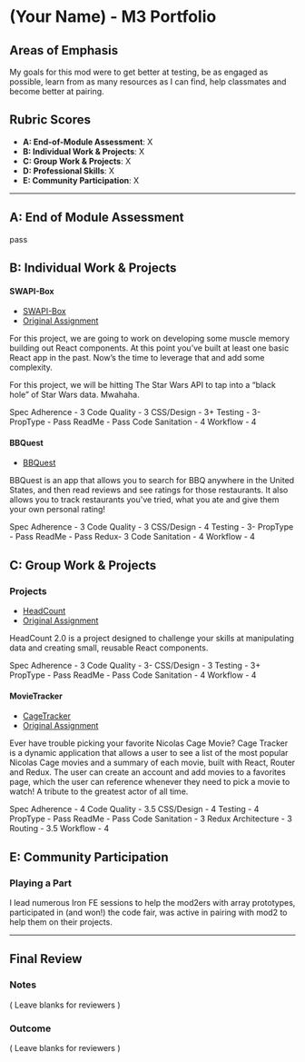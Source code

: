 # (Your Name) - M3 Portfolio

## Areas of Emphasis

My goals for this mod were to get better at testing, be as engaged as possible, learn from as many resources as I can find, help classmates and become better at pairing. 

## Rubric Scores

* **A: End-of-Module Assessment**: X
* **B: Individual Work & Projects**: X
* **C: Group Work & Projects**: X
* **D: Professional Skills**: X
* **E: Community Participation**: X

-----------------------

## A: End of Module Assessment

pass

## B: Individual Work & Projects


#### SWAPI-Box

* [SWAPI-Box](https://github.com/tdberg21/swapibox)
* [Original Assignment](http://frontend.turing.io/projects/swapi-box.html)


For this project, we are going to work on developing some muscle memory building out React components. At this point you’ve built at least one basic React app in the past. Now’s the time to leverage that and add some complexity.

For this project, we will be hitting The Star Wars API to tap into a “black hole” of Star Wars data. Mwahaha.

Spec Adherence - 3
Code Quality - 3
CSS/Design - 3+
Testing - 3-
PropType - Pass
ReadMe - Pass
Code Sanitation - 4
Workflow - 4


#### BBQuest

* [BBQuest](https://github.com/tdberg21/bbquest)

BBQuest is an app that allows you to search for BBQ anywhere in the United States, and then read reviews and see ratings for those restaurants. It also allows you to track restaurants you've tried, what you ate and give them your own personal rating!

Spec Adherence - 3
Code Quality - 3
CSS/Design - 4
Testing - 3-
PropType - Pass
ReadMe - Pass
Redux- 3
Code Sanitation - 4
Workflow - 4

## C: Group Work & Projects

### Projects

* [HeadCount](https://github.com/tdberg21/headcount2.0)
* [Original Assignment](https://github.com/turingschool-examples/headcount2.0)


HeadCount 2.0 is a project designed to challenge your skills at manipulating data and creating small, reusable React components.

Spec Adherence - 3
Code Quality - 3-
CSS/Design - 3
Testing - 3+
PropType - Pass
ReadMe - Pass
Code Sanitation - 4
Workflow - 4

#### MovieTracker

* [CageTracker](https://github.com/tdberg21/movie-tracker)
* [Original Assignment](https://github.com/turingschool-examples/movie-tracker)


Ever have trouble picking your favorite Nicolas Cage Movie? Cage Tracker is a dynamic application that allows a user to see a list of the most popular Nicolas Cage movies and a summary of each movie, built with React, Router and Redux. The user can create an account and add movies to a favorites page, which the user can reference whenever they need to pick a movie to watch! A tribute to the greatest actor of all time.

Spec Adherence - 4
Code Quality - 3.5
CSS/Design - 4
Testing - 4
PropType - Pass
ReadMe - Pass
Code Sanitation - 3
Redux Architecture - 3
Routing - 3.5
Workflow - 4


## E: Community Participation

### Playing a Part

I lead numerous Iron FE sessions to help the mod2ers with array prototypes, participated in (and won!) the code fair, was active in pairing with mod2 to help them on their projects. 

------------------

## Final Review

### Notes

( Leave blanks for reviewers )

### Outcome

( Leave blanks for reviewers )
